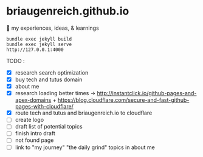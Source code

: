 # briaugenreich.github.io
:thought_balloon: my experiences, ideas, &amp; learnings




``` shell
bundle exec jekyll build
bundle exec jekyll serve
http://127.0.0.1:4000
```


TODO :

- [X] research search optimization  
- [X] buy tech and tutus domain  
- [X] about me  
- [X] research loading better times -> http://instantclick.io/github-pages-and-apex-domains  + https://blog.cloudflare.com/secure-and-fast-github-pages-with-cloudflare/  
- [X] route tech and tutus and briaugenreich.io to cloudflare  
- [ ] create logo   
- [ ] draft list of potential topics  
- [ ] finish intro draft  
- [ ] not found page
- [ ] link to "my journey" "the daily grind" topics in about me 
